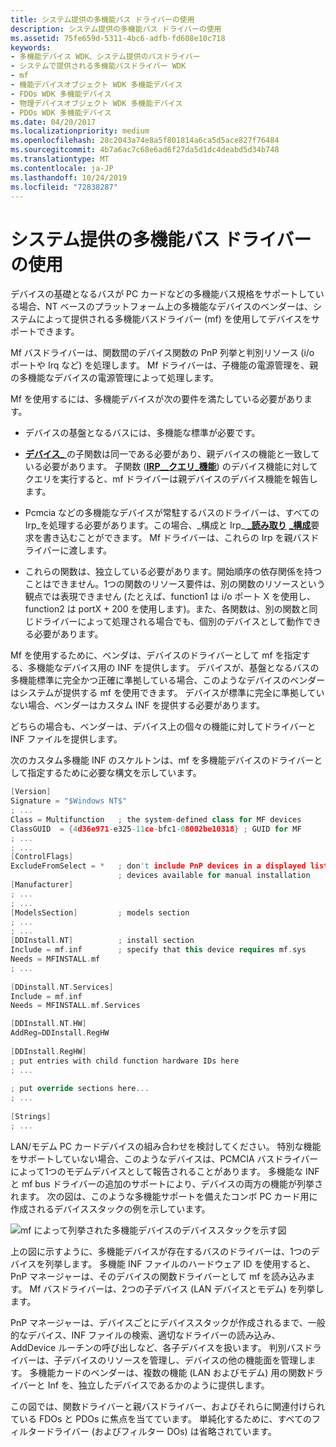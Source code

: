 ```yaml
---
title: システム提供の多機能バス ドライバーの使用
description: システム提供の多機能バス ドライバーの使用
ms.assetid: 75fe659d-5311-4bc6-adfb-fd608e10c718
keywords:
- 多機能デバイス WDK、システム提供のバスドライバー
- システムで提供される多機能バスドライバー WDK
- mf
- 機能デバイスオブジェクト WDK 多機能デバイス
- FDOs WDK 多機能デバイス
- 物理デバイスオブジェクト WDK 多機能デバイス
- PDOs WDK 多機能デバイス
ms.date: 04/20/2017
ms.localizationpriority: medium
ms.openlocfilehash: 28c2043a74e8a5f801814a6ca5d5ace827f76484
ms.sourcegitcommit: 4b7a6ac7c68e6ad6f27da5d1dc4deabd5d34b748
ms.translationtype: MT
ms.contentlocale: ja-JP
ms.lasthandoff: 10/24/2019
ms.locfileid: "72838287"
---
```

# <a name="using-the-system-supplied-multifunction-bus-driver"></a>システム提供の多機能バス ドライバーの使用





デバイスの基礎となるバスが PC カードなどの多機能バス規格をサポートしている場合、NT ベースのプラットフォーム上の多機能なデバイスのベンダーは、システムによって提供される多機能バスドライバー (mf) を使用してデバイスをサポートできます。

Mf バスドライバーは、関数間のデバイス関数の PnP 列挙と判別リソース (i/o ポートや Irq など) を処理します。 Mf ドライバーは、子機能の電源管理を、親の多機能なデバイスの電源管理によって処理します。

Mf を使用するには、多機能デバイスが次の要件を満たしている必要があります。

-   デバイスの基盤となるバスには、多機能な標準が必要です。

-   [**デバイス\_** ](https://docs.microsoft.com/windows-hardware/drivers/ddi/wdm/ns-wdm-_device_capabilities)の子関数は同一である必要があり、親デバイスの機能と一致している必要があります。 子関数 ([**IRP\_\_クエリ\_機能**](https://docs.microsoft.com/windows-hardware/drivers/kernel/irp-mn-query-capabilities)) のデバイス機能に対してクエリを実行すると、mf ドライバーは親デバイスのデバイス機能を報告します。

-   Pcmcia などの多機能なデバイスが常駐するバスのドライバーは、すべての Irp\_を処理する必要があります。この場合、\_構成と Irp\_[ **\_読み取り**](https://docs.microsoft.com/windows-hardware/drivers/kernel/irp-mn-read-config) [ **\_構成**](https://docs.microsoft.com/windows-hardware/drivers/kernel/irp-mn-write-config)要求を書き込むことができます。 Mf ドライバーは、これらの Irp を親バスドライバーに渡します。

-   これらの関数は、独立している必要があります。開始順序の依存関係を持つことはできません。1つの関数のリソース要件は、別の関数のリソースという観点では表現できません (たとえば、function1 は i/o ポート X を使用し、function2 は portX + 200 を使用します)。また、各関数は、別の関数と同じドライバーによって処理される場合でも、個別のデバイスとして動作できる必要があります。

Mf を使用するために、ベンダは、デバイスのドライバーとして mf を指定する、多機能なデバイス用の INF を提供します。 デバイスが、基盤となるバスの多機能標準に完全かつ正確に準拠している場合、このようなデバイスのベンダーはシステムが提供する mf を使用できます。 デバイスが標準に完全に準拠していない場合、ベンダーはカスタム INF を提供する必要があります。

どちらの場合も、ベンダーは、デバイス上の個々の機能に対してドライバーと INF ファイルを提供します。

次のカスタム多機能 INF のスケルトンは、mf を多機能デバイスのドライバーとして指定するために必要な構文を示しています。

```cpp
[Version]
Signature = "$Windows NT$"
; ...
Class = Multifunction   ; the system-defined class for MF devices
ClassGUID  = {4d36e971-e325-11ce-bfc1-08002be10318} ; GUID for MF
; ...
; ...
[ControlFlags]
ExcludeFromSelect = *   ; don't include PnP devices in a displayed list of 
                        ; devices available for manual installation
[Manufacturer]
; ...
; ...
[ModelsSection]         ; models section
; ...
; ...
[DDInstall.NT]          ; install section
Include = mf.inf        ; specify that this device requires mf.sys
Needs = MFINSTALL.mf
; ...
 
[DDinstall.NT.Services]
Include = mf.inf
Needs = MFINSTALL.mf.Services

[DDInstall.NT.HW]
AddReg=DDInstall.RegHW
 
[DDInstall.RegHW]
; put entries with child function hardware IDs here
; ...
 
; put override sections here...
; ...
 
[Strings]
; ...
```

LAN/モデム PC カードデバイスの組み合わせを検討してください。 特別な機能をサポートしていない場合、このようなデバイスは、PCMCIA バスドライバーによって1つのモデムデバイスとして報告されることがあります。 多機能な INF と mf bus ドライバーの追加のサポートにより、デバイスの両方の機能が列挙されます。 次の図は、このような多機能サポートを備えたコンボ PC カード用に作成されるデバイススタックの例を示しています。

![mf によって列挙された多機能デバイスのデバイススタックを示す図](images/mf-layers.png)

上の図に示すように、多機能デバイスが存在するバスのドライバーは、1つのデバイスを列挙します。 多機能 INF ファイルのハードウェア ID を使用すると、PnP マネージャーは、そのデバイスの関数ドライバーとして mf を読み込みます。 Mf バスドライバーは、2つの子デバイス (LAN デバイスとモデム) を列挙します。

PnP マネージャーは、デバイスごとにデバイススタックが作成されるまで、一般的なデバイス、INF ファイルの検索、適切なドライバーの読み込み、AddDevice ルーチンの呼び出しなど、各子デバイスを扱います。 判別バスドライバーは、子デバイスのリソースを管理し、デバイスの他の機能面を管理します。 多機能カードのベンダーは、複数の機能 (LAN およびモデム) 用の関数ドライバーと Inf を、独立したデバイスであるかのように提供します。

この図では、関数ドライバーと親バスドライバー、およびそれらに関連付けられている FDOs と PDOs に焦点を当てています。 単純化するために、すべてのフィルタードライバー (およびフィルター DOs) は省略されています。

 

 




